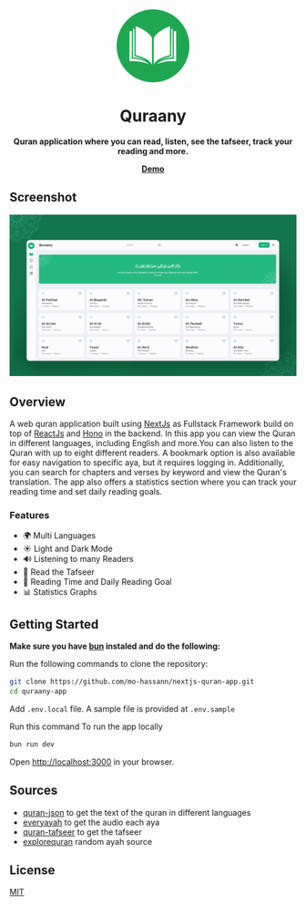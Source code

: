 <div align="center">
  <a href="./">
    <img src="/assets/logo-1.png" height="128">
  </a>
  <h1 align="center">
    Quraany  
  </h1>
  <p align="center"><strong>Quran application where you can read, listen, see the tafseer, track your reading and more.</strong></p>
  <a href="https://quraany-app.vercel.app">
    <strong>Demo</strong>
  </a> 
</div>

## Screenshot
![quran app cover](/assets/cover.png)

## Overview
A web quran application built using <a href="https://github.com/vercel/next.js">NextJs</a> as Fullstack Framework build on top of <a href="https://github.com/facebook/react">ReactJs</a> and <a href="https://github.com/honojs/hono">Hono</a> in the backend.
In this app you can view the Quran in different languages, including English and more.You can also listen to the Quran with up to eight different readers. A bookmark option is also available for easy navigation to specific aya, but it requires logging in. Additionally, you can search for chapters and verses by keyword and view the Quran's translation. The app also offers a statistics section where you can track your reading time and set daily reading goals.

### Features

- 🌍 Multi Languages
- ☀ Light and Dark Mode
- 🔊 Listening to many Readers
- 📄 Read the Tafseer
- 🎯 Reading Time and Daily Reading Goal
- 📊 Statistics Graphs

## Getting Started

<strong>Make sure you have <a href="https://bun.sh">bun</a> instaled and do the following:</strong>

Run the following commands to clone the repository:

```bash
git clone https://github.com/mo-hassann/nextjs-quran-app.git
cd quraany-app
```

Add `.env.local` file. A sample file is provided at `.env.sample`

Run this command To run the app locally

```bash
bun run dev
```

Open [http://localhost:3000](http://localhost:3000) in your browser.

## Sources

- [quran-json](https://github.com/risan/quran-json) to get the text of the quran in different languages
- [everyayah](https://everyayah.com) to get the audio each aya
- [quran-tafseer](http://api.quran-tafseer.com/en/docs) to get the tafseer
- [explorequran](https://www.explorequran.org) random ayah source

## License

[MIT]("/LICENSE")

